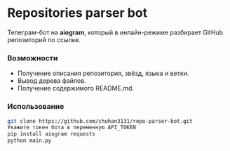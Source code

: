# Repositories parser bot

Телеграм-бот на **aiogram**, который в инлайн-режиме разбирает GitHub репозиторий по ссылке.  

### Возможности
- Получение описания репозитория, звёзд, языка и ветки.
- Вывод дерева файлов.
- Получение содержимого README.md.

### Использование
```bash
git clone https://github.com/chuhan3131/repo-parser-bot.git
Укажите токен бота в переменную API_TOKEN
pip install aiogram requests
python main.py
